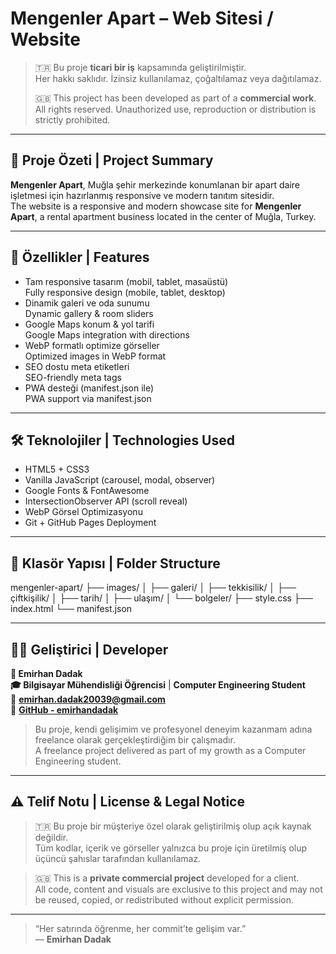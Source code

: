 # Mengenler Apart – Web Sitesi / Website

> 🇹🇷 Bu proje **ticari bir iş** kapsamında geliştirilmiştir.  
> Her hakkı saklıdır. İzinsiz kullanılamaz, çoğaltılamaz veya dağıtılamaz.  
>
> 🇬🇧 This project has been developed as part of a **commercial work**.  
> All rights reserved. Unauthorized use, reproduction or distribution is strictly prohibited.

---

## 📍 Proje Özeti | Project Summary

**Mengenler Apart**, Muğla şehir merkezinde konumlanan bir apart daire işletmesi için hazırlanmış responsive ve modern tanıtım sitesidir.  
The website is a responsive and modern showcase site for **Mengenler Apart**, a rental apartment business located in the center of Muğla, Turkey.

---

## 🚀 Özellikler | Features

- Tam responsive tasarım (mobil, tablet, masaüstü)  
  Fully responsive design (mobile, tablet, desktop)
- Dinamik galeri ve oda sunumu  
  Dynamic gallery & room sliders
- Google Maps konum & yol tarifi  
  Google Maps integration with directions
- WebP formatlı optimize görseller  
  Optimized images in WebP format
- SEO dostu meta etiketleri  
  SEO-friendly meta tags
- PWA desteği (manifest.json ile)  
  PWA support via manifest.json

---

## 🛠️ Teknolojiler | Technologies Used

- HTML5 + CSS3
- Vanilla JavaScript (carousel, modal, observer)
- Google Fonts & FontAwesome
- IntersectionObserver API (scroll reveal)
- WebP Görsel Optimizasyonu
- Git + GitHub Pages Deployment

---

## 📁 Klasör Yapısı | Folder Structure
mengenler-apart/
├── images/
│   ├── galeri/
│   ├── tekkisilik/
│   ├── çiftkişilik/
│   ├── tarih/
│   ├── ulaşım/
│   └── bolgeler/
├── style.css
├── index.html
└── manifest.json

---

## 👨‍💻 Geliştirici | Developer

**👤 Emirhan Dadak**  
**🎓 Bilgisayar Mühendisliği Öğrencisi** | **Computer Engineering Student**  
📧 **emirhan.dadak20039@gmail.com**  
🔗 [**GitHub - emirhandadak**](https://github.com/emirhandadak)

> Bu proje, kendi gelişimim ve profesyonel deneyim kazanmam adına freelance olarak gerçekleştirdiğim bir çalışmadır.  
> A freelance project delivered as part of my growth as a Computer Engineering student.

---

## ⚠️ Telif Notu | License & Legal Notice

> 🇹🇷 Bu proje bir müşteriye özel olarak geliştirilmiş olup açık kaynak değildir.  
> Tüm kodlar, içerik ve görseller yalnızca bu proje için üretilmiş olup üçüncü şahıslar tarafından kullanılamaz.  

> 🇬🇧 This is a **private commercial project** developed for a client.  
> All code, content and visuals are exclusive to this project and may not be reused, copied, or redistributed without explicit permission.

---

> “Her satırında öğrenme, her commit’te gelişim var.”  
> — **Emirhan Dadak**